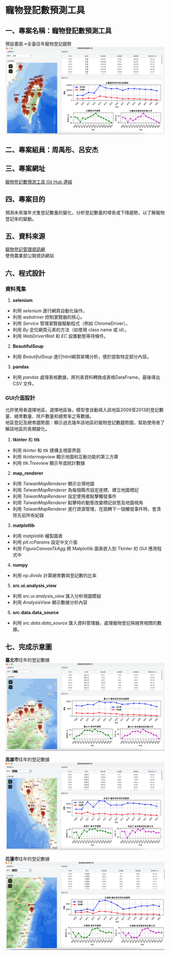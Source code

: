 # 寵物登記數預測工具  
## 一、專案名稱：寵物登記數預測工具 
預設畫面->全臺往年寵物登記趨勢
![專案/README_img/截圖 2024-11-25 上午8.53.49.png](https://github.com/joy273609/python_windows/blob/main/%E5%B0%88%E6%A1%88/README_img/%E6%88%AA%E5%9C%96%202024-11-25%20%E4%B8%8A%E5%8D%888.53.49.png?raw=true)
## 二、專案組員：周禹彤、呂安杰  
## 三、專案網址  
[寵物登記數預測工具 Git Hub 連結](https://github.com/roberthsu2003/__2024_09_04_tvdi__/tree/main/%E5%AD%B8%E5%93%A1%E4%BD%9C%E6%A5%AD/%E5%AF%B5%E7%89%A9%E7%99%BB%E8%A8%98%E6%95%B8%E9%A0%90%E6%B8%AC%E5%B7%A5%E5%85%B7_%E5%91%A8%E7%A6%B9%E5%BD%A4%E3%80%81%E5%91%82%E5%AE%89%E6%9D%B0)

## 四、專案目的  
預測未來幾年犬隻登記數量的變化，分析登記數量的增長或下降趨勢，以了解寵物登記率的變動。

## 五、資料來源  
[寵物登記管理資訊網](https://www.pet.gov.tw/Web/O302.aspx)  
使用農業部公開資訊網站  

## 六、程式設計  
### 資料蒐集  
1. **selenium**   
* 利用 *selenium* 進行網頁自動化操作。
* 利用 *webdriver* 控制瀏覽器的核心。
* 利用 *Service* 管理瀏覽器驅動程式（例如 ChromeDriver）。
* 利用 *By* 定位網頁元素的方法（如使用 class name 或 id）。
* 利用 *WebDriverWait* 和 *EC* 設置動態等待條件。

2. **BeautifulSoup**  
* 利用 *BeautifulSoup* 進行html網頁架構分析，便於提取特定部分內容。

3. **pandas**  
* 利用 *pandas* 處理表格數據，將列表資料轉換成表格DataFrame，最後導出 CSV 文件。

### GUI介面設計  
允許使用者選擇地區，選擇地區後，模型會自動填入該地區2009至2013的登記數量、絕育數量、除戶數量和絕育率之等數據。  
地區登記及絕育趨勢圖：顯示過去幾年該地區的寵物登記數趨勢圖，幫助使用者了解該地區的長期變化。  

1. **tkinter** 和 **ttk**  
 * 利用 *tkinter* 和 *ttk* 建構主視窗界面
 * 利用 *tkintermapview*  顯示地圖和互動功能的第三方庫
 * 利用 *ttk.Treeview* 顯示年度統計數據

2. **map_renderer**  
 * 利用 *TaiwanMapRenderer* 顯示台灣地圖
 * 利用 *TaiwanMapRenderer* 為每個縣市設定座標、建立地圖標記
 * 利用 *TaiwanMapRenderer* 設定使用者點擊觸發事件
 * 利用 *TaiwanMapRenderer* 點擊時的動態改變標記狀態及地圖視角
 * 利用 *TaiwanMapRenderer* 進行資源管理，在跳轉下一個觸發事件時，會清除先前所有紀錄

3. **matplotlib**    
 * 利用 *matplotlib* 繪製圖表
 * 利用 *plt.rcParams* 設定中文介面
 * 利用 *FigureCanvasTkAgg* 將 Matplotlib 圖表嵌入到 Tkinter 的 GUI 應用程式中

4. **numpy**  
 * 利用 *np.divide* 計算絕育數與登記數的比率

5. **src.ui.analysis_view**  
 * 利用 *src.ui.analysis_view* 匯入分析視圖模組
 * 利用 *AnalysisView* 顯示數據分析內容

6. **src.data.data_source**   
 * 利用 *src.data.data_source* 匯入資料管理器，處理寵物登記與絕育相關的數據。


## 七、完成示意圖 
**臺北市**往年的登記數據
![觀看**臺北市**往年的登記數據](https://github.com/joy273609/python_windows/blob/main/%E5%B0%88%E6%A1%88/README_img/%E6%88%AA%E5%9C%96%202024-11-25%20%E4%B8%8A%E5%8D%888.54.48.png?raw=true)  

**高雄市**往年的登記數據
![觀看**高雄市**往年的登記數據](https://github.com/joy273609/python_windows/blob/main/%E5%B0%88%E6%A1%88/README_img/%E6%88%AA%E5%9C%96%202024-11-25%20%E4%B8%8A%E5%8D%888.55.07.png?raw=true)  

**花蓮市**往年的登記數據
![觀看**花蓮市**往年的登記數據](https://github.com/joy273609/python_windows/blob/main/%E5%B0%88%E6%A1%88/README_img/%E6%88%AA%E5%9C%96%202024-11-25%20%E4%B8%8B%E5%8D%889.07.10.png?raw=true)  


